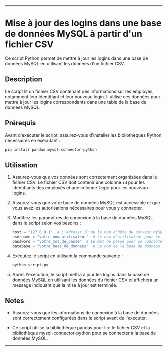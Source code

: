 ---

# Mise à jour des logins dans une base de données MySQL à partir d'un fichier CSV

Ce script Python permet de mettre à jour les logins dans une base de données MySQL en utilisant les données d'un fichier CSV.

## Description

Le script lit un fichier CSV contenant des informations sur les employés, notamment leur identifiant et leur nouveau login. Il utilise ces données pour mettre à jour les logins correspondants dans une table de la base de données MySQL.

## Prérequis

Avant d'exécuter le script, assurez-vous d'installer les bibliothèques Python nécessaires en exécutant :

```bash
pip install pandas mysql-connector-python
```

## Utilisation

1. Assurez-vous que vos données sont correctement organisées dans le fichier CSV. Le fichier CSV doit contenir une colonne `id` pour les identifiants des employés et une colonne `login` pour les nouveaux logins.

2. Assurez-vous que votre base de données MySQL est accessible et que vous avez les autorisations nécessaires pour vous y connecter.

3. Modifiez les paramètres de connexion à la base de données MySQL dans le script selon vos besoins :

   ```python
   host = "127.0.0.1"  # L'adresse IP ou le nom d'hôte du serveur MySQL.
   username = "votre_nom_utilisateur"  # Le nom d'utilisateur pour se connecter à MySQL.
   password = "votre_mot_de_passe"  # Le mot de passe pour se connecter à MySQL.
   database = "votre_base_de_donnees"  # Le nom de la base de données à laquelle se connecter.
   ```

4. Exécutez le script en utilisant la commande suivante :

   ```bash
   python script.py
   ```

5. Après l'exécution, le script mettra à jour les logins dans la base de données MySQL en utilisant les données du fichier CSV et affichera un message indiquant que la mise à jour est terminée.

## Notes

- Assurez-vous que les informations de connexion à la base de données sont correctement configurées dans le script avant de l'exécuter.

- Ce script utilise la bibliothèque pandas pour lire le fichier CSV et la bibliothèque mysql-connector-python pour se connecter à la base de données MySQL.

---